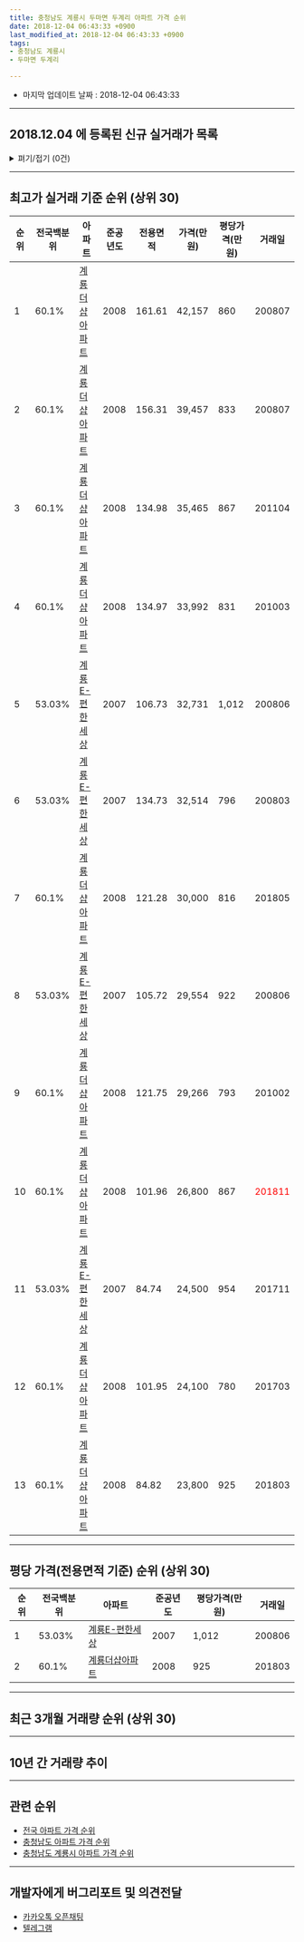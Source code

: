 ```yaml
---
title: 충청남도 계룡시 두마면 두계리 아파트 가격 순위
date: 2018-12-04 06:43:33 +0900
last_modified_at: 2018-12-04 06:43:33 +0900
tags:
- 충청남도 계룡시
- 두마면 두계리

---
```


* 마지막 업데이트 날짜 : 2018-12-04 06:43:33

---

## 2018.12.04 에 등록된 신규 실거래가 목록

<details>
<summary>펴기/접기 (0건)</summary>
<div markdown="1">

|아파트|전국백분위|준공년도|전용면적|가격(만원)|평당가격(만원)|거래일|
|---|---|---|---|---|---|---|
|없음|||||||


</div>
</details>

---

## 최고가 실거래 기준 순위 (상위 30)


|순위|전국백분위|아파트|준공년도|전용면적|가격(만원)|평당가격(만원)|거래일|
|---|---|---|---|---|---|---|---|
|1|60.1%|[계룡더샵아파트](https://search.naver.com/search.naver?query=%EC%B6%A9%EC%B2%AD%EB%82%A8%EB%8F%84+%EA%B3%84%EB%A3%A1%EC%8B%9C+%EB%91%90%EB%A7%88%EB%A9%B4+%EB%91%90%EA%B3%84%EB%A6%AC+%EA%B3%84%EB%A3%A1%EB%8D%94%EC%83%B5%EC%95%84%ED%8C%8C%ED%8A%B8)|2008|161.61|42,157|860|200807|
|2|60.1%|[계룡더샵아파트](https://search.naver.com/search.naver?query=%EC%B6%A9%EC%B2%AD%EB%82%A8%EB%8F%84+%EA%B3%84%EB%A3%A1%EC%8B%9C+%EB%91%90%EB%A7%88%EB%A9%B4+%EB%91%90%EA%B3%84%EB%A6%AC+%EA%B3%84%EB%A3%A1%EB%8D%94%EC%83%B5%EC%95%84%ED%8C%8C%ED%8A%B8)|2008|156.31|39,457|833|200807|
|3|60.1%|[계룡더샵아파트](https://search.naver.com/search.naver?query=%EC%B6%A9%EC%B2%AD%EB%82%A8%EB%8F%84+%EA%B3%84%EB%A3%A1%EC%8B%9C+%EB%91%90%EB%A7%88%EB%A9%B4+%EB%91%90%EA%B3%84%EB%A6%AC+%EA%B3%84%EB%A3%A1%EB%8D%94%EC%83%B5%EC%95%84%ED%8C%8C%ED%8A%B8)|2008|134.98|35,465|867|201104|
|4|60.1%|[계룡더샵아파트](https://search.naver.com/search.naver?query=%EC%B6%A9%EC%B2%AD%EB%82%A8%EB%8F%84+%EA%B3%84%EB%A3%A1%EC%8B%9C+%EB%91%90%EB%A7%88%EB%A9%B4+%EB%91%90%EA%B3%84%EB%A6%AC+%EA%B3%84%EB%A3%A1%EB%8D%94%EC%83%B5%EC%95%84%ED%8C%8C%ED%8A%B8)|2008|134.97|33,992|831|201003|
|5|53.03%|[계룡E-편한세상](https://search.naver.com/search.naver?query=%EC%B6%A9%EC%B2%AD%EB%82%A8%EB%8F%84+%EA%B3%84%EB%A3%A1%EC%8B%9C+%EB%91%90%EB%A7%88%EB%A9%B4+%EB%91%90%EA%B3%84%EB%A6%AC+%EA%B3%84%EB%A3%A1E-%ED%8E%B8%ED%95%9C%EC%84%B8%EC%83%81)|2007|106.73|32,731|1,012|200806|
|6|53.03%|[계룡E-편한세상](https://search.naver.com/search.naver?query=%EC%B6%A9%EC%B2%AD%EB%82%A8%EB%8F%84+%EA%B3%84%EB%A3%A1%EC%8B%9C+%EB%91%90%EB%A7%88%EB%A9%B4+%EB%91%90%EA%B3%84%EB%A6%AC+%EA%B3%84%EB%A3%A1E-%ED%8E%B8%ED%95%9C%EC%84%B8%EC%83%81)|2007|134.73|32,514|796|200803|
|7|60.1%|[계룡더샵아파트](https://search.naver.com/search.naver?query=%EC%B6%A9%EC%B2%AD%EB%82%A8%EB%8F%84+%EA%B3%84%EB%A3%A1%EC%8B%9C+%EB%91%90%EB%A7%88%EB%A9%B4+%EB%91%90%EA%B3%84%EB%A6%AC+%EA%B3%84%EB%A3%A1%EB%8D%94%EC%83%B5%EC%95%84%ED%8C%8C%ED%8A%B8)|2008|121.28|30,000|816|201805|
|8|53.03%|[계룡E-편한세상](https://search.naver.com/search.naver?query=%EC%B6%A9%EC%B2%AD%EB%82%A8%EB%8F%84+%EA%B3%84%EB%A3%A1%EC%8B%9C+%EB%91%90%EB%A7%88%EB%A9%B4+%EB%91%90%EA%B3%84%EB%A6%AC+%EA%B3%84%EB%A3%A1E-%ED%8E%B8%ED%95%9C%EC%84%B8%EC%83%81)|2007|105.72|29,554|922|200806|
|9|60.1%|[계룡더샵아파트](https://search.naver.com/search.naver?query=%EC%B6%A9%EC%B2%AD%EB%82%A8%EB%8F%84+%EA%B3%84%EB%A3%A1%EC%8B%9C+%EB%91%90%EB%A7%88%EB%A9%B4+%EB%91%90%EA%B3%84%EB%A6%AC+%EA%B3%84%EB%A3%A1%EB%8D%94%EC%83%B5%EC%95%84%ED%8C%8C%ED%8A%B8)|2008|121.75|29,266|793|201002|
|10|60.1%|[계룡더샵아파트](https://search.naver.com/search.naver?query=%EC%B6%A9%EC%B2%AD%EB%82%A8%EB%8F%84+%EA%B3%84%EB%A3%A1%EC%8B%9C+%EB%91%90%EB%A7%88%EB%A9%B4+%EB%91%90%EA%B3%84%EB%A6%AC+%EA%B3%84%EB%A3%A1%EB%8D%94%EC%83%B5%EC%95%84%ED%8C%8C%ED%8A%B8)|2008|101.96|26,800|867|<span style="color:red">201811</span>|
|11|53.03%|[계룡E-편한세상](https://search.naver.com/search.naver?query=%EC%B6%A9%EC%B2%AD%EB%82%A8%EB%8F%84+%EA%B3%84%EB%A3%A1%EC%8B%9C+%EB%91%90%EB%A7%88%EB%A9%B4+%EB%91%90%EA%B3%84%EB%A6%AC+%EA%B3%84%EB%A3%A1E-%ED%8E%B8%ED%95%9C%EC%84%B8%EC%83%81)|2007|84.74|24,500|954|201711|
|12|60.1%|[계룡더샵아파트](https://search.naver.com/search.naver?query=%EC%B6%A9%EC%B2%AD%EB%82%A8%EB%8F%84+%EA%B3%84%EB%A3%A1%EC%8B%9C+%EB%91%90%EB%A7%88%EB%A9%B4+%EB%91%90%EA%B3%84%EB%A6%AC+%EA%B3%84%EB%A3%A1%EB%8D%94%EC%83%B5%EC%95%84%ED%8C%8C%ED%8A%B8)|2008|101.95|24,100|780|201703|
|13|60.1%|[계룡더샵아파트](https://search.naver.com/search.naver?query=%EC%B6%A9%EC%B2%AD%EB%82%A8%EB%8F%84+%EA%B3%84%EB%A3%A1%EC%8B%9C+%EB%91%90%EB%A7%88%EB%A9%B4+%EB%91%90%EA%B3%84%EB%A6%AC+%EA%B3%84%EB%A3%A1%EB%8D%94%EC%83%B5%EC%95%84%ED%8C%8C%ED%8A%B8)|2008|84.82|23,800|925|201803|


---

## 평당 가격(전용면적 기준) 순위 (상위 30)


|순위|전국백분위|아파트|준공년도|평당가격(만원)|거래일|
|---|---|---|---|---|---|
|1|53.03%|[계룡E-편한세상](https://search.naver.com/search.naver?query=%EC%B6%A9%EC%B2%AD%EB%82%A8%EB%8F%84+%EA%B3%84%EB%A3%A1%EC%8B%9C+%EB%91%90%EB%A7%88%EB%A9%B4+%EB%91%90%EA%B3%84%EB%A6%AC+%EA%B3%84%EB%A3%A1E-%ED%8E%B8%ED%95%9C%EC%84%B8%EC%83%81)|2007|1,012|200806|
|2|60.1%|[계룡더샵아파트](https://search.naver.com/search.naver?query=%EC%B6%A9%EC%B2%AD%EB%82%A8%EB%8F%84+%EA%B3%84%EB%A3%A1%EC%8B%9C+%EB%91%90%EB%A7%88%EB%A9%B4+%EB%91%90%EA%B3%84%EB%A6%AC+%EA%B3%84%EB%A3%A1%EB%8D%94%EC%83%B5%EC%95%84%ED%8C%8C%ED%8A%B8)|2008|925|201803|


---

## 최근 3개월 거래량 순위 (상위 30)


<div style="width:100%;">
    <canvas id="deal_count_ranking" height="250"></canvas>
</div>


<script>
new Chart(document.getElementById("deal_count_ranking"), {
    type: 'horizontalBar',
    data: {
        labels: ['계룡더샵아파트'],
        datasets: [{
            label: '실거래 수',
            data: [8],
            borderColor: "rgba(255, 0, 128, 1)",
            backgroundColor: "rgba(255, 0, 128, 0.5)",
            fill: false,
        }]
    },
    options: {
        responsive: true,
        title: {
            display: true,
            text: '최근 3개월 거래량 순위'
        },
        tooltips: {
            mode: 'index',
            intersect: false,
            callbacks: {
                title: function(tooltipItems, data) {
                    return "실거래 수:";
                },
                label: function(tooltipItem, data) {
                    return data.labels[tooltipItem.index] + ": " + tooltipItem.xLabel;
                }
            }
        },
        hover: {
            mode: 'nearest',
            intersect: true
        },
        scales: {
            xAxes: [{
                display: true,
                scaleLabel: {
                    display: true,
                    labelString: '실거래 수'
                },
                ticks: {
                    suggestedMin: 0,
                }
            }],
            yAxes: [{
                display: true,
                ticks: {
                    autoSkip: false,
                    callback: function(value, index, values) {
                        if (value.length > 15)
                            return value.substr(0, 13) + "...";
                        else
                            return value;
                    }
                },
                scaleLabel: {
                    display: false,
                }
            }]
        }
    }
});

</script>


---

## 10년 간 거래량 추이


<div style="width:100%;">
    <canvas id="deal_progress" height="250"></canvas>
</div>

<script>
new Chart(document.getElementById("deal_progress"), {
    type: 'line',
    data: {
        labels: ['200812','200901','200902','200903','200904','200905','200906','200907','200908','200909','200910','200911','200912','201001','201002','201003','201004','201005','201006','201007','201008','201009','201010','201011','201012','201101','201102','201103','201104','201105','201106','201107','201108','201109','201110','201111','201112','201201','201202','201203','201204','201205','201206','201207','201208','201209','201210','201211','201212','201301','201302','201303','201304','201305','201306','201307','201308','201309','201310','201311','201312','201401','201402','201403','201404','201405','201406','201407','201408','201409','201410','201411','201412','201501','201502','201503','201504','201505','201506','201507','201508','201509','201510','201511','201512','201601','201602','201603','201604','201605','201606','201607','201608','201609','201610','201611','201612','201701','201702','201703','201704','201705','201706','201707','201708','201709','201710','201711','201712','201801','201802','201803','201804','201805','201806','201807','201808','201809','201810','201811','201812'],
        datasets: [{
            label: '실거래 수',
            pointRadius: 1,
            data: [2, 1, 16, 2, 2, 0, 4, 3, 178, 7, 8, 12, 12, 19, 19, 37, 28, 24, 15, 33, 38, 49, 33, 34, 41, 46, 37, 30, 33, 16, 18, 23, 18, 28, 21, 15, 15, 5, 10, 7, 11, 7, 5, 7, 3, 5, 6, 11, 11, 11, 7, 7, 6, 3, 8, 2, 10, 19, 10, 13, 12, 14, 12, 11, 10, 9, 11, 8, 6, 8, 6, 10, 6, 10, 9, 9, 7, 9, 9, 4, 14, 9, 16, 19, 8, 19, 12, 16, 10, 12, 14, 7, 6, 11, 66, 25, 7, 5, 5, 15, 14, 9, 17, 9, 14, 11, 9, 12, 7, 12, 7, 9, 5, 7, 11, 5, 12, 3, 5, 3, 0],
            borderColor: "rgba(255, 201, 14, 1)",
            backgroundColor: "rgba(255, 201, 14, 0.5)",
            fill: true,
        }]
    },
    options: {
        responsive: true,
        title: {
            display: true,
            text: '10년간 거래량 추이'
        },
        tooltips: {
            mode: 'index',
            intersect: false,
        },
        hover: {
            mode: 'nearest',
            intersect: true
        },
        scales: {
            xAxes: [{
                display: true,
                scaleLabel: {
                    display: true,
                    labelString: '년/월'
                }
            }],
            yAxes: [{
                display: true,
                ticks: {
                    suggestedMin: 0,
                },
                scaleLabel: {
                    display: true,
                    labelString: '실거래 수'
                }
            }]
        }
    }
});

</script>


---

## 관련 순위

- [전국 아파트 가격 순위](https://inasie.github.io/apt-ranking/전국)
- [충청남도 아파트 가격 순위](https://inasie.github.io/apt-ranking/충청남도)
- [충청남도 계룡시 아파트 가격 순위](https://inasie.github.io/apt-ranking/충청남도-계룡시)


---

## 개발자에게 버그리포트 및 의견전달

- [카카오톡 오픈채팅](https://open.kakao.com/o/gLJUAP4)
- [텔레그램](https://t.me/inasie)

